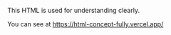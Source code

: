 This HTML is used for understanding clearly.

You can see at https://html-concept-fully.vercel.app/
